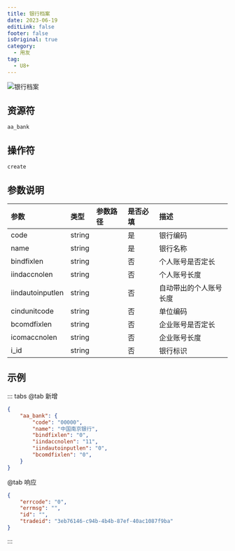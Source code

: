 ```yaml
---
title: 银行档案
date: 2023-06-19
editLink: false
footer: false
isOriginal: true
category:
  - 用友
tag:
  - U8+
---
```


![银行档案](https://nas.ilyl.life:8092/yonyou/aa_bank.gif)

## 资源符

`aa_bank`
  
## 操作符

`create`

## 参数说明

|参数|类型|参数路径|是否必填|描述|
|:-|:-|:-|:-|:-|
|code|string||是|银行编码|
|name|string||是|银行名称|
|bindfixlen|string||否|个人账号是否定长|
|iindaccnolen|string||否|个人账号长度|
|iindautoinputlen|string||否|自动带出的个人账号长度|
|cindunitcode|string||否|单位编码|
|bcomdfixlen|string||否|企业账号是否定长|
|icomaccnolen|string||否|企业账号长度|
|i_id|string||否|银行标识|

## 示例

::: tabs
@tab 新增

```json
{
    "aa_bank": {
        "code": "00000",
        "name": "中国南京银行",
        "bindfixlen": "0",
        "iindaccnolen": "11",
        "iindautoinputlen": "0",
        "bcomdfixlen": "0",
    }
}
```

@tab 响应

```json
{
    "errcode": "0",
    "errmsg": "",
    "id": "",
    "tradeid": "3eb76146-c94b-4b4b-87ef-40ac1087f9ba"
}
```

:::
